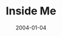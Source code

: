 ---
layout: music 
title: "Inside Me"
series: "The DNA Of Change"
date: 2004-01-04 
description: "There’s one thing that seems to be a constant presence in our lives&#58; change. In this series we’ll take an inside look at this challenging and sometimes intimidating issue and how we can learn to not only deal with it, but use it to our advantage in everyd"
audio: "http://www.crossroads.net/audio/2004/2004_01_DNA_Of_Change/DNA_of_Change_01_01-04-04_Inside_Me.mp3"
audio-duration: "38:29"
src: "http://www.crossroads.net/players/media/mediumHz/bigscreen.dna.jpg"
---